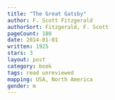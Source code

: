 ```yaml
---
title: "The Great Gatsby"
author: F. Scott Fitzgerald
authorSort: Fitzgerald, F. Scott
pageCount: 180
date: 2014-01-01
written: 1925
stars: 3
layout: post
category: book
tags: read unreviewed
mapping: USA, North America
gender: m
---
```

